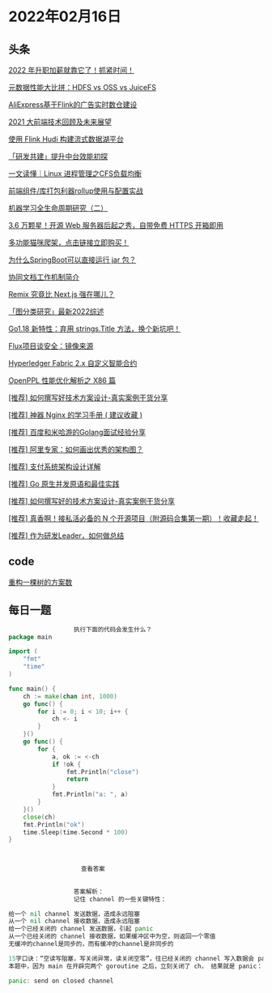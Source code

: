 # 2022年02月16日
## 头条
[2022 年升职加薪就靠它了！抓紧时间！](https://toutiao.io/k/fitvcz1)

[元数据性能大比拼：HDFS vs OSS vs JuiceFS](https://toutiao.io/k/kdd5k5y)

[AliExpress基于Flink的广告实时数仓建设](https://toutiao.io/k/filrcil)

[2021 大前端技术回顾及未来展望](https://toutiao.io/k/uuq8ojp)

[使用 Flink Hudi 构建流式数据湖平台](https://toutiao.io/k/wded8mj)

[「研发共建」提升中台效能初探](https://toutiao.io/k/x4fuwdz)

[一文读懂｜Linux 进程管理之CFS负载均衡](https://toutiao.io/k/8fqq8tp)

[前端组件/库打包利器rollup使用与配置实战](https://toutiao.io/k/xlhkzta)

[机器学习全生命周期研究（二）](https://toutiao.io/k/3i428fq)

[3.6 万颗星！开源 Web 服务器后起之秀，自带免费 HTTPS 开箱即用](https://toutiao.io/k/o9t1ira)

[多功能猫咪爬架，点击链接立即购买！](https://toutiao.io/k/2qh6etz)

[为什么SpringBoot可以直接运行 jar 包？](https://toutiao.io/k/v7lkeg4)

[协同文档工作机制简介](https://toutiao.io/k/z6g6oni)

[Remix 究竟比 Next.js 强在哪儿？](https://toutiao.io/k/e8wlj2s)

[「图分类研究」最新2022综述](https://toutiao.io/k/i36qw5w)

[Go1.18 新特性：弃用 strings.Title 方法，换个新坑吧！](https://toutiao.io/k/li42h75)

[Flux项目谈安全：镜像来源](https://toutiao.io/k/1kze64s)

[Hyperledger Fabric 2.x 自定义智能合约](https://toutiao.io/k/ivnmmc3)

[OpenPPL 性能优化解析之 X86 篇](https://toutiao.io/k/ibsqlvy)

[[推荐] 如何撰写好技术方案设计-真实案例干货分享](https://toutiao.io/k/t1d9x3b)

[[推荐] 神器 Nginx 的学习手册 ( 建议收藏 )](https://toutiao.io/k/6f1qaso)

[[推荐] 百度和米哈游的Golang面试经验分享](https://toutiao.io/k/q0sox0k)

[[推荐] 阿里专家：如何画出优秀的架构图？](https://toutiao.io/k/92sk26n)

[[推荐] 支付系统架构设计详解](https://toutiao.io/k/5tx1zgw)

[[推荐] Go 原生并发原语和最佳实践](https://toutiao.io/k/rdpao5x)

[[推荐] 如何撰写好的技术方案设计-真实案例干货分享](https://toutiao.io/k/0f5fv4t)

[[推荐] 真香啊！接私活必备的 N 个开源项目（附源码合集第一期）！收藏走起！](https://toutiao.io/k/he7umju)

[[推荐] 作为研发Leader，如何做总结](https://toutiao.io/k/1g7flto)



## code
[重构一棵树的方案数](https://leetcode-cn.com/problems/number-of-ways-to-reconstruct-a-tree)



## 每日一题
```go
                  执行下面的代码会发生什么？
package main

import (
	"fmt"
	"time"
)

func main() {
	ch := make(chan int, 1000)
	go func() {
		for i := 0; i < 10; i++ {
			ch <- i
		}
	}()
	go func() {
		for {
			a, ok := <-ch
			if !ok {
				fmt.Println("close")
				return
			}
			fmt.Println("a: ", a)
		}
	}()
	close(ch)
	fmt.Println("ok")
	time.Sleep(time.Second * 100)
}


                  
                    查看答案
                  
                
                  答案解析：
                  记住 channel 的一些关键特性：

给一个 nil channel 发送数据，造成永远阻塞
从一个 nil channel 接收数据，造成永远阻塞
给一个已经关闭的 channel 发送数据，引起 panic
从一个已经关闭的 channel 接收数据，如果缓冲区中为空，则返回一个零值
无缓冲的channel是同步的，而有缓冲的channel是非同步的

15字口诀：“空读写阻塞，写关闭异常，读关闭空零”，往已经关闭的 channel 写入数据会 panic。
本题中，因为 main 在开辟完两个 goroutine 之后，立刻关闭了 ch， 结果就是 panic：

panic: send on closed channel


                
```

